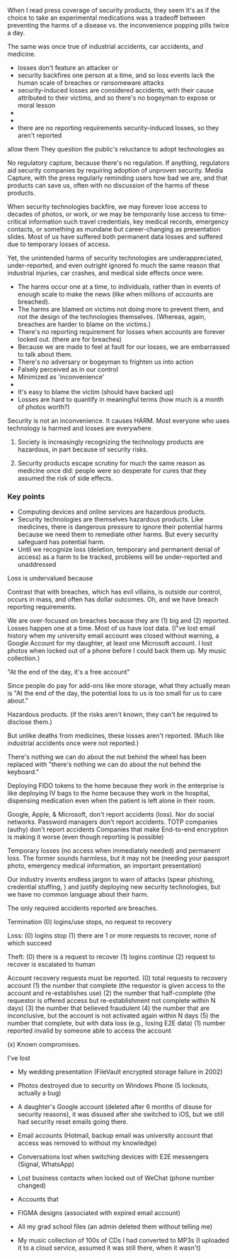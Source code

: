 When I read press coverage of security products, they seem It's as if the choice to take an experimental medications was a tradeoff between preventing the harms of a disease vs. the inconvenience popping pills twice a day.

The same was once true of industrial accidents, car accidents, and medicine.

[^cryptocurrency]: Notable exceptions are when cryptocurrency holders lose the keys to millions of dollars in assets.

 - losses don't feature an attacker or 
 - security backfires one person at a time, and so loss events lack the human scale of breaches or ransomeware attacks
 - security-induced losses are considered accidents, with their cause attributed to their victims, and so there's no bogeyman to expose or moral lesson
 - 
 - 
 - there are no reporting requirements security-induced losses, so they aren't reported




 allow them 
They question the public's reluctance to adopt technologies as 



No regulatory capture, because there's no regulation. If anything, regulators aid security companies by requiring adoption of unproven security. Media Capture, with the press regularly reminding users how bad we are, and that products can save us, often with no discussion of the harms of these products.

When security technologies backfire, we may forever lose access to decades of photos, or work, or we may be temporarily lose access to time-critical information such travel credentials, key medical records, emergency contacts, or something as mundane but career-changing as presentation slides. Most of us have suffered both permanent data losses and suffered due to temporary losses of access.

Yet, the unintended harms of security technologies are underappreciated, under-reported, and even outright ignored fo much the same reason that industrial injuries, car crashes, and medical side effects once were.

- The harms occur one at a time, to individuals, rather than in events of enough scale to make the news (like when millions of accounts are breached).
- The harms are blamed on victims not doing more to prevent them, and not the design of the technologies themselves. (Whereas, again, breaches are harder to blame on the victims.)
- There's no reporting requirement for losses when accounts are forever locked out. (there are for breaches)
- Because we are made to feel at fault for our losses, we are embarrassed to talk about them.
- There's no adversary or bogeyman to frighten us into action
- Falsely perceived as in our control
- Minimized as 'inconvenience'
- 
- It's easy to blame the victim (should have backed up)
- Losses are hard to quantify in meaningful terms (how much is a month of photos worth?)

Security is not an inconvenience. It causes HARM.
Most everyone who uses technology is harmed and losses are everywhere.

1. Society is increasingly recognizing the technology products are hazardous, in part because of security risks.



1. Security products escape scrutiny for much the same reason as medicine once did: people were so desperate for cures that they assumed the risk of side effects.

### Key points

- Computing devices and online services are hazardous products.
- Security technologies are themselves hazardous products. Like medicines, there is dangerous pressure to ignore their potential harms because we need them to remediate other harms. But every security safeguard has potential harm.
- Until we recognize loss (deletion, temporary and permanent denial of access) as a harm to be tracked, problems will be under-reported and unaddressed

Loss is undervalued because


Contrast that with breaches, which has evil villains, is outside our control, occurs in mass, and often has dollar outcomes. Oh, and we have breach reporting requirements.



We are over-focused on breaches because they are (1) big and (2) reported.  Losses happen one at a time.  Most of us have lost data. (I"ve lost email history when my university email account was closed without warning, a Google Account for my daughter, at least one Microsoft account. I lost photos when locked out of a phone before I could back them up.  My music collection.)


"At the end of the day, it's a free account"

Since people do pay for add-ons like more storage, what they actually mean is "At the end of the day, the potential loss to us is too small for us to care about."

Hazardous products. (if the risks aren't known, they can't be required to disclose them.)

But unlike deaths from medicines, these losses aren't reported.  (Much like industrial accidents once were not reported.)

There's nothing we can do about the nut behind the wheel has been replaced with "there's nothing we can do about the nut behind the keyboard."

Deploying FIDO tokens to the home because they work in the enterprise is like deploying IV bags to the home because they work in the hospital, dispensing medication even when the patient is left alone in their room.

Google, Apple, & Microsoft, don't report accidents (loss).
Nor do social networks.
Password managers don't report accidents.
TOTP companies (authy) don't report accidents
Companies that make 
End-to-end encryption is making it worse (even though reporting is possible)

Temporary losses (no access when immediately needed) and permanent loss.  The former sounds harmless, but it may not be (needing your passport photo, emergency medical information, an important presentation)

Our industry invents endless jargon to warn of attacks (spear phishing, credential stuffing, ) and justify deploying new security technologies, but we have no common language about their harm.

The only required accidents reported are breaches.

Termination
   (0) logins/use stops, no request to recovery

Loss:
   (0) logins stop
   (1) there are 1 or more requests to recover, none of which succeed

Theft:
   (0) there is a request to recover
   (1) logins continue
   (2) request to recover is escalated to human



Account recovery requests must be reported.
   (0) total requests to recovery account
   (1) the number that complete (the requestor is given access to the account and re-establishes use)
   (2) the number that half-complete (the requestor is offered access but re-establishment not complete within N days)
   (3) the number that believed fraudulent
   (4) the number that are inconclusive, but the account is not activated again within N days
   (5) the number that complete, but with data loss (e.g., losing E2E data)
   (1) number reported invalid by someone able to access the account

   (x) Known compromises.


I've lost
- My wedding presentation (FileVault encrypted storage failure in 2002)
- Photos destroyed due to security on Windows Phone (5 lockouts, actually a bug)
- A daughter's Google account (deleted after 6 months of disuse for security reasons), it was disused after she switched to iOS, but we still had security reset emails going there.
- Email accounts (Hotmail, backup email was university account that access was removed to without my knowledge)
- Conversations lost when switching devices with E2E messengers (Signal, WhatsApp)
- Lost business contacts when locked out of WeChat (phone number changed)

- Accounts that 
- FIGMA designs (associated with expired email account)
- All my grad school files (an admin deleted them without telling me)
- My music collection of 100s of CDs I had converted to MP3s (I uploaded it to a cloud service, assumed it was still there, when it wasn't)

